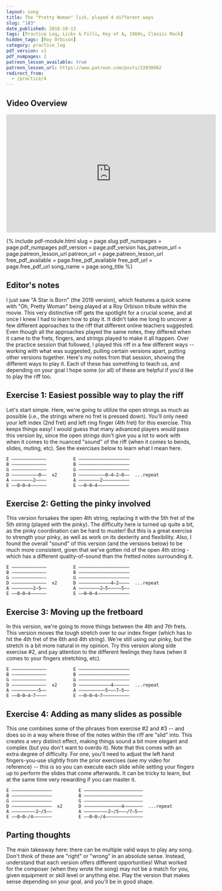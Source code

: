 ```yaml
---
layout: song
title: The "Pretty Woman" lick, played 4 different ways
slug: "183"
date_published: 2018-10-13
tags: [Practice Log, Licks & Fills, Key of A, 1960s, Classic Rock]
hidden_tags: [Roy Orbison]
category: practice_log
pdf_version: v1
pdf_numpages: 2
patreon_lesson_available: true
patreon_lesson_url: https://www.patreon.com/posts/22030862
redirect_from:
  - /practice/4
---
```


## Video Overview

<iframe width="560" height="315" src="https://www.youtube.com/embed/NUSYmGZhuiQ?showinfo=0" frameborder="0" allowfullscreen></iframe>

{% include pdf-module.html slug = page.slug pdf_numpages = page.pdf_numpages pdf_version = page.pdf_version has_patreon_url = page.patreon_lesson_url patreon_url = page.patreon_lesson_url free_pdf_available = page.free_pdf_available free_pdf_url = page.free_pdf_url song_name = page.song_title %}

## Editor's notes

I just saw "A Star is Born" (the 2018 version), which features a quick scene with "Oh, Pretty Woman" being played at a Roy Orbison tribute within the movie. This very distinctive riff gets the spotlight for a crucial scene, and at once I knew I had to learn how to play it. It didn't take me long to uncover a few different approaches to the riff that different online teachers suggested. Even though all the approaches played the same notes, they differed when it came to the frets, fingers, and strings played to make it all happen. Over the practice session that followed, I played this riff in a few different ways -- working with what was suggested, pulling certain versions apart, putting other versions together. Here's my notes from that session, showing the different ways to play it. Each of these has something to teach us, and depending on your goal I hope some (or all) of these are helpful if you'd like to play the riff too.

## Exercise 1: Easiest possible way to play the riff

Let's start simple. Here, we're going to utilize the open strings as much as possible (i.e., the strings where no fret is pressed down). You'll only need your left index (2nd fret) and left ring finger (4th fret) for this exercise. This keeps things easy! I would guess that many advanced players would pass this version by, since the open strings don't give you a lot to work with when it comes to the nuanced "sound" of the riff (when it comes to bends, slides, muting, etc). See the exercises below to learn what I mean here.

    E –––––––––––––          E –––––––––––––––––––
    B –––––––––––––          B –––––––––––––––––––
    G –––––––––––––          G –––––––––––––––––––
    D ––––––––––0––  x2      D ––––––––––0–4–2–0––  ...repeat
    A ––––––––2––––          A ––––––––2––––––––––
    E ––0–0–4––––––          E ––0–0–4––––––––––––


## Exercise 2: Getting the pinky involved

This version forsakes the open 4th string, replacing it with the 5th fret of the 5th string (played with the pinky). The difficulty here is turned up quite a bit, as the pinky coordination can be hard to muster! But this is a great exercise to strength your pinky, as well as work on its dexterity and flexibility. Also, I found the overall "sound" of this version (and the versions below) to be much more consistent, given that we've gotten rid of the open 4th string - which has a different quality-of-sound than the fretted notes surrounding it.

    E –––––––––––––          E –––––––––––––––––––
    B –––––––––––––          B –––––––––––––––––––
    G –––––––––––––          G –––––––––––––––––––
    D –––––––––––––  x2      D ––––––––––––4–2––––  ...repeat
    A ––––––––2–5––          A ––––––––2–5–––––5––
    E ––0–0–4––––––          E ––0–0–4––––––––––––

## Exercise 3: Moving up the fretboard

In this version, we're going to move things between the 4th and 7th frets. This version moves the tough stretch over to our index finger (which has to hit the 4th fret of the 6th and 4th string). We're still using our pinky, but the stretch is a bit more natural in my opinion. Try this version along side exercise #2, and pay attention to the different feelings they have (when it comes to your fingers stretching, etc).

    E –––––––––––––          E –––––––––––––––––––
    B –––––––––––––          B –––––––––––––––––––
    G –––––––––––––          G –––––––––––––––––––
    D –––––––––––––  x2      D ––––––––––––4––––––  ...repeat
    A ––––––––––5––          A ––––––––––5–––7–5––
    E ––0–0–4–7––––          E ––0–0–4–7––––––––––

## Exercise 4: Adding as many slides as possible

This one combines some of the phrases from exercise #2 and #3 -- and does so in a way where three of the notes within the riff are "slid" into. This creates a very distinct effect, making things sound a bit more elegant and complex (but you don't want to overdo it). Note that this comes with an extra degree of difficulty. For one, you'll need to adjust the left hand fingers-you-use slightly from the prior exercises (see my video for reference) -- this is so you can execute each slide while setting your fingers up to perform the slides that come afterwards. It can be tricky to learn, but at the same time very rewarding if you can master it.

    E –––––––––––––––          E ––––––––––––––––––––––
    B –––––––––––––––          B ––––––––––––––––––––––
    G –––––––––––––––          G ––––––––––––––––––––––
    D –––––––––––––––  x2      D ––––––––––––––4–––––––  ...repeat
    A –––––––––2–/5––          A –––––––––2–/5–––/7–5––
    E ––0–0–/4–––––––          E ––0–0–/4––––––––––––––

## Parting thoughts

The main takeaway here: there can be multiple valid ways to play any song. Don't think of these are "right" or "wrong" in an absolute sense. Instead, understand that each version offers different opportunities! What worked for the composer (when they wrote the song) may not be a match for you, given equipment or skill level or anything else. Play the version that makes sense depending on your goal, and you'll be in good shape.
